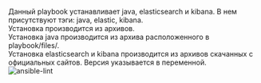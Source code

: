 Данный playbook устанавливает java, elasticsearch и kibana. В нем присутствуют тэги: java, elastic, kibana.  
Установка производится из архивов.  
Установка java производится из архива расположенного в playbook/files/.  
Установка elasticsearch и kibana производится из архивов скачанных с официальных сайтов. Версия указывается в переменной.  
![ansible-lint](https://user-images.githubusercontent.com/88678440/153247573-6f09f90c-383b-4286-a3a7-4c31a4a6d6c2.JPG)
